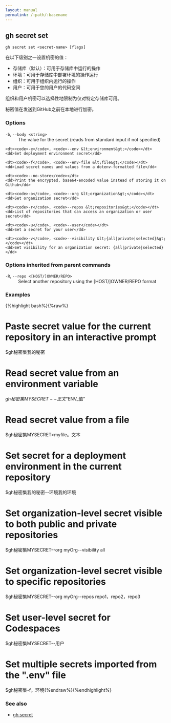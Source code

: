 ```yaml
---
layout: manual
permalink: /:path/:basename
---
```


## gh secret set

```
gh secret set <secret-name> [flags]
```

在以下级别之一设置机密的值：

-   存储库（默认）：可用于存储库中运行的操作
-   环境：可用于存储库中部署环境的操作运行
-   组织：可用于组织内运行的操作
-   用户：可用于您的用户的代码空间

组织和用户机密可以选择性地限制为仅对特定存储库可用。

秘密值在发送到GitHub之前在本地进行加密。

### Options

<dl class="flags">
	<dt><code>-b</code>, <code>--body &lt;string&gt;</code></dt>
	<dd>The value for the secret (reads from standard input if not specified)</dd>

```
<dt><code>-e</code>, <code>--env &lt;environment&gt;</code></dt>
<dd>Set deployment environment secret</dd>

<dt><code>-f</code>, <code>--env-file &lt;file&gt;</code></dt>
<dd>Load secret names and values from a dotenv-formatted file</dd>

<dt><code>--no-store</code></dt>
<dd>Print the encrypted, base64-encoded value instead of storing it on Github</dd>

<dt><code>-o</code>, <code>--org &lt;organization&gt;</code></dt>
<dd>Set organization secret</dd>

<dt><code>-r</code>, <code>--repos &lt;repositories&gt;</code></dt>
<dd>List of repositories that can access an organization or user secret</dd>

<dt><code>-u</code>, <code>--user</code></dt>
<dd>Set a secret for your user</dd>

<dt><code>-v</code>, <code>--visibility &lt;{all|private|selected}&gt;</code></dt>
<dd>Set visibility for an organization secret: {all|private|selected}</dd>
```

</dl>

### Options inherited from parent commands

<dl class="flags">
	<dt><code>-R</code>, <code>--repo &lt;[HOST/]OWNER/REPO&gt;</code></dt>
	<dd>Select another repository using the [HOST/]OWNER/REPO format</dd>
</dl>

### Examples

{%highlight bash%}{%raw%}

# Paste secret value for the current repository in an interactive prompt

$gh秘密集我的秘密

# Read secret value from an environment variable

$gh秘密集MYSECRET--正文“$ENV\_值”

# Read secret value from a file

$gh秘密集MYSECRET\<myfile。文本

# Set secret for a deployment environment in the current repository

$gh秘密集我的秘密--环境我的环境

# Set organization-level secret visible to both public and private repositories

$gh秘密集MYSECRET--org myOrg--visibility all

# Set organization-level secret visible to specific repositories

$gh秘密集MYSECRET--org myOrg--repos repo1，repo2，repo3

# Set user-level secret for Codespaces

$gh秘密集MYSECRET--用户

# Set multiple secrets imported from the ".env" file

$gh秘密集-f。环境{%endraw%}{%endhighlight%}

### See also

-   [gh secret](./gh_secret)
